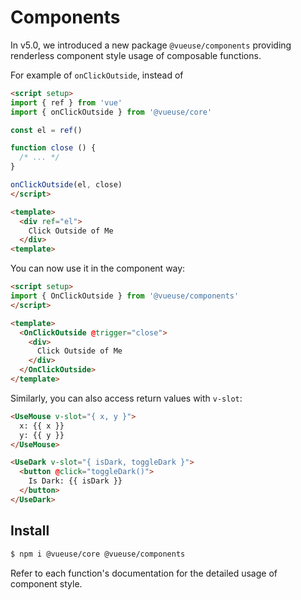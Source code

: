 # Components

In v5.0, we introduced a new package `@vueuse/components` providing renderless component style usage of composable functions.

For example of `onClickOutside`, instead of

```html
<script setup>
import { ref } from 'vue'
import { onClickOutside } from '@vueuse/core'

const el = ref()

function close () {
  /* ... */
}

onClickOutside(el, close)
</script>

<template>
  <div ref="el">
    Click Outside of Me
  </div>
<template>
```

You can now use it in the component way:

```html
<script setup>
import { OnClickOutside } from '@vueuse/components'
</script>

<template>
  <OnClickOutside @trigger="close">
    <div>
      Click Outside of Me
    </div>
  </OnClickOutside>
</template>
```

Similarly, you can also access return values with `v-slot`:

```html
<UseMouse v-slot="{ x, y }">
  x: {{ x }}
  y: {{ y }}
</UseMouse>
```

```html
<UseDark v-slot="{ isDark, toggleDark }">
  <button @click="toggleDark()">
    Is Dark: {{ isDark }}
  </button>
</UseDark>
```

## Install

```bash
$ npm i @vueuse/core @vueuse/components
```

Refer to each function's documentation for the detailed usage of component style.
